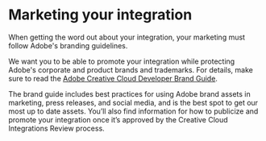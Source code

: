 # Marketing your integration

When getting the word out about your integration, your marketing must follow Adobe's branding guidelines.

We want you to be able to promote your integration while protecting Adobe's corporate and product brands and trademarks. For details, make sure to read the [Adobe Creative Cloud Developer Brand Guide](https://partners.adobe.com/content/dam/tep_assets/public/public_1/documents/Adobe-Creative-Cloud-Developer-Brand-Guide.pdf).

The brand guide includes best practices for using Adobe brand assets in marketing, press releases, and social media, and is the best spot to get our most up to date assets. You’ll also find information for how to publicize and promote your integration once it’s approved by the Creative Cloud Integrations Review process.
